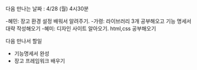 다음 만나는 날짜 : 4/28 (월) 4시30분

-혜민: 장고 환경 설정 배워서 알려주기.
-가령: 라이브러리 3개 공부해오고 기능 명세서 대략 작성해오기
-혜미: 디자인 사이트 알아오기. html,css 공부해오기 

다음 만나서 할일 

- 기능명세서 완성
- 장고 프레임워크 배우기 
